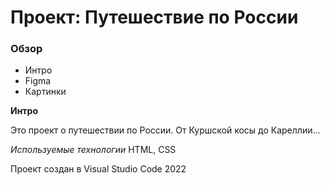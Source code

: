 # Проект: Путешествие по России

### Обзор
* Интро
* Figma
* Картинки

**Интро**

Это проект о путешествии по России. От Куршской косы до Кареллии...

*Используемые технологии*
HTML, CSS

Проект создан в Visual Studio Code
2022